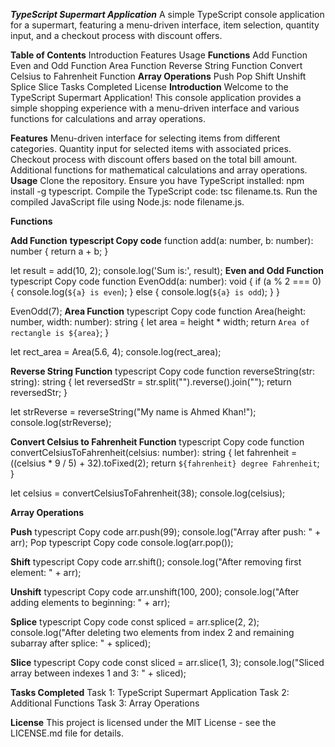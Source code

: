 ***TypeScript Supermart Application***
A simple TypeScript console application for a supermart, featuring a menu-driven interface, item selection, quantity input, and a checkout process with discount offers.

**Table of Contents**
Introduction
Features
Usage
**Functions**
Add Function
Even and Odd Function
Area Function
Reverse String Function
Convert Celsius to Fahrenheit Function
**Array Operations**
Push
Pop
Shift
Unshift
Splice
Slice
Tasks Completed
License
**Introduction**
Welcome to the TypeScript Supermart Application! This console application provides a simple shopping experience with a menu-driven interface and various functions for calculations and array operations.

**Features**
Menu-driven interface for selecting items from different categories.
Quantity input for selected items with associated prices.
Checkout process with discount offers based on the total bill amount.
Additional functions for mathematical calculations and array operations.
**Usage**
Clone the repository.
Ensure you have TypeScript installed: npm install -g typescript.
Compile the TypeScript code: tsc filename.ts.
Run the compiled JavaScript file using Node.js: node filename.js.

**Functions**

**Add Function**
**typescript
Copy code**
function add(a: number, b: number): number {
    return a + b;
}

let result = add(10, 2);
console.log('Sum is:', result);
**Even and Odd Function**
typescript
Copy code
function EvenOdd(a: number): void {
    if (a % 2 === 0) {
        console.log(`${a} is even`);
    } else {
        console.log(`${a} is odd`);
    }
}

EvenOdd(7);
**Area Function**
typescript
Copy code
function Area(height: number, width: number): string {
    let area = height * width;
    return `Area of rectangle is ${area}`;
}

let rect_area = Area(5.6, 4);
console.log(rect_area);

**Reverse String Function**
typescript
Copy code
function reverseString(str: string): string {
    let reversedStr = str.split("").reverse().join("");
    return reversedStr;
}

let strReverse = reverseString("My name is Ahmed Khan!");
console.log(strReverse);

**Convert Celsius to Fahrenheit Function**
typescript
Copy code
function convertCelsiusToFahrenheit(celsius: number): string {
    let fahrenheit = ((celsius * 9 / 5) + 32).toFixed(2);
    return `${fahrenheit} degree Fahrenheit`;
}

let celsius = convertCelsiusToFahrenheit(38);
console.log(celsius);

**Array Operations**

**Push**
typescript
Copy code
arr.push(99);
console.log("Array after push: " + arr);
Pop
typescript
Copy code
console.log(arr.pop());

**Shift**
typescript
Copy code
arr.shift();
console.log("After removing first element: " + arr);

**Unshift**
typescript
Copy code
arr.unshift(100, 200);
console.log("After adding elements to beginning: " + arr);

**Splice**
typescript
Copy code
const spliced = arr.splice(2, 2);
console.log("After deleting two elements from index 2 and remaining subarray after splice: " + spliced);

**Slice**
typescript
Copy code
const sliced = arr.slice(1, 3);
console.log("Sliced array between indexes 1 and 3: " + sliced);

**Tasks Completed**
 Task 1: TypeScript Supermart Application
 Task 2: Additional Functions
 Task 3: Array Operations

 
**License**
This project is licensed under the MIT License - see the LICENSE.md file for details.
